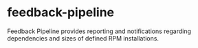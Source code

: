 # feedback-pipeline

Feedback Pipeline provides reporting and notifications regarding dependencies and sizes of defined RPM installations.